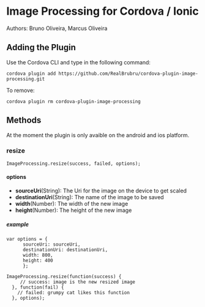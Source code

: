 # Image Processing for Cordova / Ionic #

Authors: Bruno Oliveira, Marcus Oliveira

## Adding the Plugin ##

Use the Cordova CLI and type in the following command:

`cordova plugin add https://github.com/RealBrubru/cordova-plugin-image-processing.git`

To remove:

`cordova plugin rm cordova-plugin-image-processing`

## Methods

At the moment the plugin is only avaible on the android and ios platform.

### resize

    ImageProcessing.resize(success, failed, options);

#### options
  - **sourceUri**(String): The Uri for the image on the device to get scaled
  - **destinationUri**(String): The name of the image to be saved
  - **width**(Number): The width of the new image
  - **height**(Number): The height of the new image

##### example
    var options = {
          sourceUri: sourceUri,
          destinationUri: destinationUri,
          width: 800,
          height: 400
          };

    ImageProcessing.resize(function(success) {
         // success: image is the new resized image
      }, function(fail) {
        // failed: grumpy cat likes this function
      }, options);

